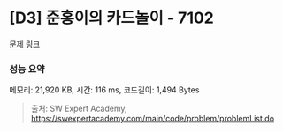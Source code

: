 # [D3] 준홍이의 카드놀이 - 7102 

[문제 링크](https://swexpertacademy.com/main/code/problem/problemDetail.do?contestProbId=AWkIlHWqBYcDFAXC) 

### 성능 요약

메모리: 21,920 KB, 시간: 116 ms, 코드길이: 1,494 Bytes



> 출처: SW Expert Academy, https://swexpertacademy.com/main/code/problem/problemList.do